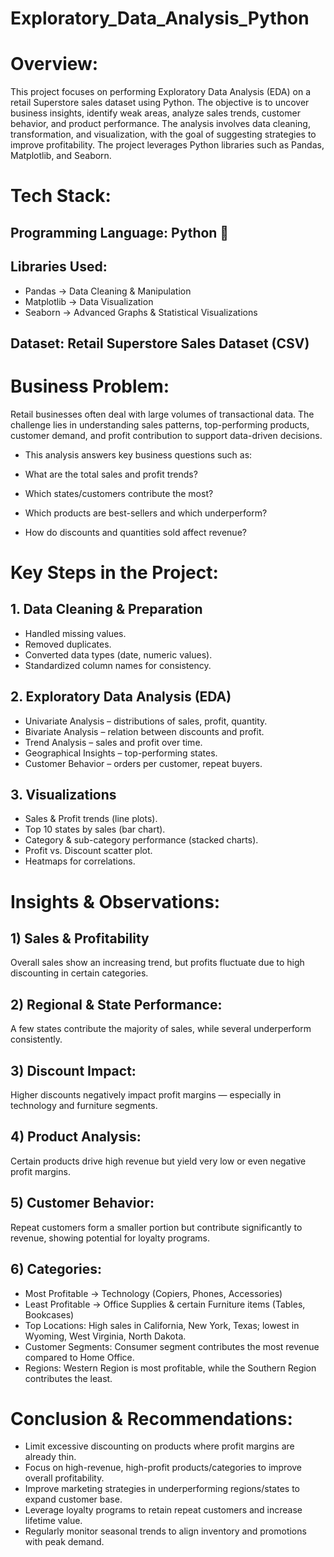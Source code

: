 # Exploratory_Data_Analysis_Python

# Overview: 
This project focuses on performing Exploratory Data Analysis (EDA) on a retail Superstore sales dataset using Python. The objective is to uncover business insights, identify weak areas, analyze sales trends, customer behavior, and product performance. The analysis involves data cleaning, transformation, and visualization, with the goal of suggesting strategies to improve profitability. The project leverages Python libraries such as Pandas, Matplotlib, and Seaborn.

# Tech Stack: 

## Programming Language: Python 🐍
## Libraries Used:
- Pandas → Data Cleaning & Manipulation
- Matplotlib → Data Visualization
- Seaborn → Advanced Graphs & Statistical Visualizations
## Dataset: Retail Superstore Sales Dataset (CSV)

# Business Problem:
Retail businesses often deal with large volumes of transactional data.
The challenge lies in understanding sales patterns, top-performing products, customer demand, and profit contribution to support data-driven decisions.

- This analysis answers key business questions such as:

- What are the total sales and profit trends?

- Which states/customers contribute the most?

- Which products are best-sellers and which underperform?

- How do discounts and quantities sold affect revenue?

# Key Steps in the Project: 
## 1. Data Cleaning & Preparation
- Handled missing values.
- Removed duplicates.
- Converted data types (date, numeric values).
- Standardized column names for consistency.

## 2. Exploratory Data Analysis (EDA)
- Univariate Analysis – distributions of sales, profit, quantity.
- Bivariate Analysis – relation between discounts and profit.
- Trend Analysis – sales and profit over time.
- Geographical Insights – top-performing states.
- Customer Behavior – orders per customer, repeat buyers.

## 3. Visualizations
- Sales & Profit trends (line plots).
- Top 10 states by sales (bar chart).
- Category & sub-category performance (stacked charts).
- Profit vs. Discount scatter plot.
- Heatmaps for correlations.

# Insights & Observations:  
## 1) Sales & Profitability
Overall sales show an increasing trend, but profits fluctuate due to high discounting in certain categories.
## 2) Regional & State Performance:
A few states contribute the majority of sales, while several underperform consistently.
## 3) Discount Impact:
Higher discounts negatively impact profit margins — especially in technology and furniture segments.
## 4) Product Analysis:
Certain products drive high revenue but yield very low or even negative profit margins.
## 5) Customer Behavior:
Repeat customers form a smaller portion but contribute significantly to revenue, showing potential for loyalty programs.
## 6) Categories:
- Most Profitable → Technology (Copiers, Phones, Accessories)
- Least Profitable → Office Supplies & certain Furniture items (Tables, Bookcases)
- Top Locations: High sales in California, New York, Texas; lowest in Wyoming, West Virginia, North Dakota.
- Customer Segments: Consumer segment contributes the most revenue compared to Home Office.
- Regions: Western Region is most profitable, while the Southern Region contributes the least.

# Conclusion & Recommendations:
- Limit excessive discounting on products where profit margins are already thin.
- Focus on high-revenue, high-profit products/categories to improve overall profitability.
- Improve marketing strategies in underperforming regions/states to expand customer base.
- Leverage loyalty programs to retain repeat customers and increase lifetime value.
- Regularly monitor seasonal trends to align inventory and promotions with peak demand.
